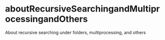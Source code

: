 # aboutRecursiveSearchingandMultiprocessingandOthers
About recursive searching under folders, multiprocessing, and others
